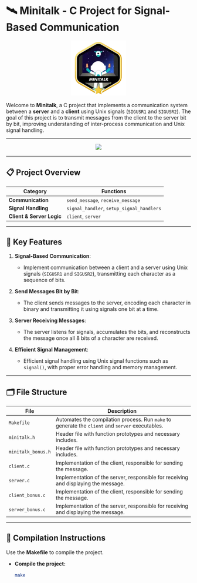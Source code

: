 # 🛰️ Minitalk - C Project for Signal-Based Communication

<p align="center">
  <img src="https://github.com/leogaudin/42_project_badges/raw/main/badges/minitalk_bonus.webp" />
</p>

Welcome to **Minitalk**, a C project that implements a communication system between a **server** and a **client** using Unix signals (`SIGUSR1` and `SIGUSR2`). The goal of this project is to transmit messages from the client to the server bit by bit, improving understanding of inter-process communication and Unix signal handling.

---

<p align="center">
  <img src="https://raw.githubusercontent.com/42ProjectBadges/main/badges/42-42badge.png" />
</p>

---
## 📋 Project Overview

| **Category**               | **Functions**                                                                                                                                 |
|----------------------------|------------------------------------------------------------------------------------------------------------------------------------------------|
| **Communication**           | `send_message`, `receive_message`                                                                                                              |
| **Signal Handling**         | `signal_handler`, `setup_signal_handlers`                                                                                                       |
| **Client & Server Logic**   | `client`, `server`                                                                                                                              |

---

## 🚀 Key Features

1. **Signal-Based Communication**:
   - Implement communication between a client and a server using Unix signals (`SIGUSR1` and `SIGUSR2`), transmitting each character as a sequence of bits.

2. **Send Messages Bit by Bit**:
   - The client sends messages to the server, encoding each character in binary and transmitting it using signals one bit at a time.

3. **Server Receiving Messages**:
   - The server listens for signals, accumulates the bits, and reconstructs the message once all 8 bits of a character are received.

4. **Efficient Signal Management**:
   - Efficient signal handling using Unix signal functions such as `signal()`, with proper error handling and memory management.

---

## 🗂️ File Structure

| **File**                | **Description**                                                                                           |
|-------------------------|-----------------------------------------------------------------------------------------------------------|
| `Makefile`              | Automates the compilation process. Run `make` to generate the `client` and `server` executables.           |
| `minitalk.h`            | Header file with function prototypes and necessary includes.                                               |
| `minitalk_bonus.h`      | Header file with function prototypes and necessary includes.                                               |
| `client.c`              | Implementation of the client, responsible for sending the message.                                         |
| `server.c`              | Implementation of the server, responsible for receiving and displaying the message.                        |
| `client_bonus.c`        | Implementation of the client, responsible for sending the message.                                         |
| `server_bonus.c`        | Implementation of the server, responsible for receiving and displaying the message.                        |

---

## 🔧 Compilation Instructions

Use the **Makefile** to compile the project.

- **Compile the project:**
  ```bash
  make
